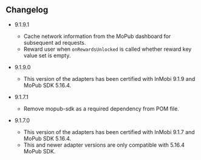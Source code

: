 ## Changelog
  * 9.1.9.1
      * Cache network information from the MoPub dashboard for subsequent ad requests.
      * Reward user when `onRewardsUnlocked` is called whether reward key value set is empty.

  * 9.1.9.0
      * This version of the adapters has been certified with InMobi 9.1.9 and MoPub SDK 5.16.4.

  * 9.1.7.1
      * Remove mopub-sdk as a required dependency from POM file.
      
  * 9.1.7.0
      * This version of the adapters has been certified with InMobi 9.1.7 and MoPub SDK 5.16.4.
      * This and newer adapter versions are only compatible with 5.16.4 MoPub SDK.
